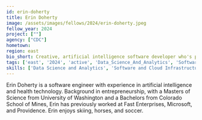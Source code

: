 ```yaml
---
id: erin-doherty
title: Erin Doherty
image: /assets/images/fellows/2024/erin-doherty.jpeg
fellow_year: 2024
project: [""]
agency: ["CDC"]
hometown: 
region: east
bio_short: Creative, artificial intelligence software developer who's passionate about health tech.
tags: ['east', '2024', 'active', 'Data_Science_And_Analytics', 'Software_And_Cloud_Infrastructure']
skills: ['Data Science and Analytics', 'Software and Cloud Infrastructure' ]
---
```

Erin Doherty is a software engineer with experience in artificial intelligence and health technology. Background in entrepreneurship, with a Masters of Science from University of Washington and a Bachelors from Colorado School of Mines, Erin has previously worked at Fast Enterprises, Microsoft, and Providence. Erin enjoys skiing, horses, and soccer.